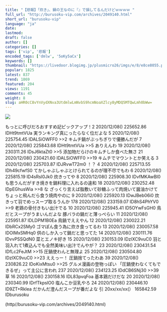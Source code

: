 ```yaml
---
title: "【悲報】「炊き」、鍋の王なのに『』で損してるんだけどｗｗｗｗ "
full_url: "http://burusoku-vip.com/archives/2049140.html"
short_url: "burusoku-vip"
language: "ja"
date: 
lastmod: 
draft: false
author: []
categories: []
tags: ['vip', '悲報']
encoded_tags: ['dmlw', '5oKy5aCx']
keywords: []
thumbnail: "https://livedoor.blogimg.jp/plusmicro26/imgs/e/8/e8ce8055.png"
popular: 1825
latest: 837
trend: 1869
featured: 204
views: 1191
comments: 45
weight: 8
slug: aHR0cC8vYnVydXNva3UtdmlwLmNvbS9hcmNoaXZlcy8yMDQ5MTQwLmh0bWw=
---
```


![](https://livedoor.blogimg.jp/plusmicro26/imgs/e/8/e8ce8055.png)

もっとに呼びだろおすすめ記ピックアップ！2 2020/12/08() 225652.86 IDHt9tmtVUa 実ランキング真にったらなく位だよな 5 2020/12/08() 225754.45 IDALSiOWFF0 >>2 キムチ鍋がぶっちぎりで優勝んだが 7 2020/12/08() 225843.68 IDHt9tmtVUa >>5 ありえんわ 19 2020/12/08() 230311.26 IDsJ6ktaZt0 >>5 添加物だらけのキムチしか食べた無さ 21 2020/12/08() 230421.60 IDALSiOWFF0 >>19 キムチでマウントとか笑える 3 2020/12/08() 225703.87 IDJRvwT72m0 ！？ 4 2020/12/08() 225713.55 IDh49cfwfS0 てかしゃぶしゃぶとけられてるのが理不尽でもわ 6 2020/12/08() 225815.19 ID4sRsI0Jk0 炊きってや 8 2020/12/08() 225908.30 IDvfMKAwBI0 も思うんだがすき焼きを鍋料理に入れるの違和 18 2020/12/08() 230252.48 IDpEGhusWia >>8 な ざっくり言えば脂敷いて砂糖ふって肉焼いて醤油かけてちょっと飛んだら食う焼肉やのに 9 2020/12/08() 225920.13 IDwJBeb06i0 炊きって羽でめっスープ取るうんか 178 2020/12/08() 233159.07 ID8hS4PhYV0 >>9 老鶏の骨付きもい出汁でる 10 2020/12/08() 225945.41 ID5OYwFsGH0 鳥だとスープがうまいんだよな 豚バラの鍋だと薄っぺらい 11 2020/12/08() 225951.87 IDLDPM1B0Ea 鳥鍋でええやん 12 2020/12/08() 230022.21 IDbRCx2SMy0 ゴマぽん食う為に炊き食ってるわ 13 2020/12/08() 230057.58 IDOIMxSMHq0 供のしか入って鍋だと思ってた 14 2020/12/08() 230111.76 IDvvPSSQdN0 菜とエノキ好き 15 2020/12/08() 230153.09 IDzlXC9vuC0 羽と羽入れて1煮込んでも全然美味い出汁でんやが？ 23 2020/12/08() 230431.54 IDfLc2FeJtM >>15 圧鍋使わんと無理よ 25 2020/12/08() 230504.80 IDzlXC9vuC0 >>23 ええっー！ 圧鍋捨てったわあ 39 2020/12/08() 230826.22 IDoKixMtsu0 >>25 グルメ漫画の登物っぽい 「圧鍋使わなくてもできるぜ」って主公に言われ 237 2020/12/08() 234123.25 IDdCB6SNj30 >>39 草 16 2020/12/08() 230158.16 IDL83pvqFoa 基本鶏だけだな 20 2020/12/08() 230340.99 IDrfTkpslO0 塩んこか豆乳やろ 24 2020/12/08() 230446.10 ID9ZT+RkIea だかんだ澄んだスープが番だよな 引 20xx/xx/xx(） 165842.59 IDburusoku

(http//burusoku-vip.com/archives/2049140.html)
